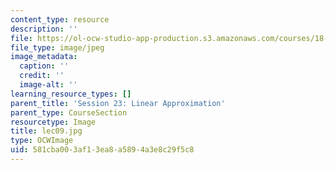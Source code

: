 ```yaml
---
content_type: resource
description: ''
file: https://ol-ocw-studio-app-production.s3.amazonaws.com/courses/18-01sc-single-variable-calculus-fall-2010/581cba003af13ea8a5894a3e8c29f5c8_lec09.jpg
file_type: image/jpeg
image_metadata:
  caption: ''
  credit: ''
  image-alt: ''
learning_resource_types: []
parent_title: 'Session 23: Linear Approximation'
parent_type: CourseSection
resourcetype: Image
title: lec09.jpg
type: OCWImage
uid: 581cba00-3af1-3ea8-a589-4a3e8c29f5c8
---
```

